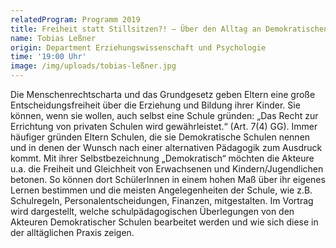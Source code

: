 ```yaml
---
relatedProgram: Programm 2019
title: Freiheit statt Stillsitzen?! – Über den Alltag an Demokratischen Schulen
name: Tobias Leßner
origin: Department Erziehungswissenschaft und Psychologie
time: '19:00 Uhr'
image: /img/uploads/tobias-leßner.jpg
---
```

Die Menschenrechtscharta und das Grundgesetz geben Eltern eine große Entscheidungsfreiheit über die Erziehung und Bildung ihrer Kinder. Sie können, wenn sie wollen, auch selbst eine Schule gründen: „Das Recht zur Errichtung von privaten Schulen wird gewährleistet.“ (Art. 7(4) GG). Immer häufiger gründen Eltern Schulen, die sie Demokratische Schulen nennen und in denen der Wunsch nach einer alternativen Pädagogik zum Ausdruck kommt.
Mit ihrer Selbstbezeichnung „Demokratisch“ möchten die Akteure u.a. die Freiheit und Gleichheit von Erwachsenen und Kindern/Jugendlichen betonen. So können dort SchülerInnen in einem hohen Maß über ihr eigenes Lernen bestimmen und die meisten Angelegenheiten der Schule, wie z.B. Schulregeln, Personalentscheidungen, Finanzen, mitgestalten.
Im Vortrag wird dargestellt, welche schulpädagogischen Überlegungen von den Akteuren Demokratischer Schulen bearbeitet werden und wie sich diese in der alltäglichen Praxis zeigen.
